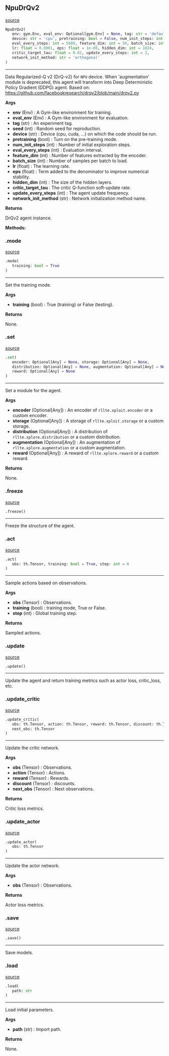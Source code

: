 #


## NpuDrQv2
[source](https://github.com/RLE-Foundation/rllte/blob/main/rllte/xploit/agent/npu_drqv2.py/#L22)
```python 
NpuDrQv2(
   env: gym.Env, eval_env: Optional[gym.Env] = None, tag: str = 'default', seed: int = 1,
   device: str = 'cpu', pretraining: bool = False, num_init_steps: int = 2000,
   eval_every_steps: int = 5000, feature_dim: int = 50, batch_size: int = 256,
   lr: float = 0.0001, eps: float = 1e-08, hidden_dim: int = 1024,
   critic_target_tau: float = 0.01, update_every_steps: int = 2,
   network_init_method: str = 'orthogonal'
)
```


---
Data Regularized-Q v2 (DrQ-v2) for `NPU` device.
When 'augmentation' module is deprecated, this agent will transform into
    Deep Deterministic Policy Gradient (DDPG) agent.
Based on: https://github.com/facebookresearch/drqv2/blob/main/drqv2.py


**Args**

* **env** (Env) : A Gym-like environment for training.
* **eval_env** (Env) : A Gym-like environment for evaluation.
* **tag** (str) : An experiment tag.
* **seed** (int) : Random seed for reproduction.
* **device** (str) : Device (cpu, cuda, ...) on which the code should be run.
* **pretraining** (bool) : Turn on the pre-training mode.
* **num_init_steps** (int) : Number of initial exploration steps.
* **eval_every_steps** (int) : Evaluation interval.
* **feature_dim** (int) : Number of features extracted by the encoder.
* **batch_size** (int) : Number of samples per batch to load.
* **lr** (float) : The learning rate.
* **eps** (float) : Term added to the denominator to improve numerical stability.
* **hidden_dim** (int) : The size of the hidden layers.
* **critic_target_tau**  : The critic Q-function soft-update rate.
* **update_every_steps** (int) : The agent update frequency.
* **network_init_method** (str) : Network initialization method name.



**Returns**

DrQv2 agent instance.


**Methods:**


### .mode
[source](https://github.com/RLE-Foundation/rllte/blob/main/rllte/xploit/agent/npu_drqv2.py/#L129)
```python
.mode(
   training: bool = True
)
```

---
Set the training mode.


**Args**

* **training** (bool) : True (training) or False (testing).


**Returns**

None.

### .set
[source](https://github.com/RLE-Foundation/rllte/blob/main/rllte/xploit/agent/npu_drqv2.py/#L144)
```python
.set(
   encoder: Optional[Any] = None, storage: Optional[Any] = None,
   distribution: Optional[Any] = None, augmentation: Optional[Any] = None,
   reward: Optional[Any] = None
)
```

---
Set a module for the agent.


**Args**

* **encoder** (Optional[Any]) : An encoder of `rllte.xploit.encoder` or a custom encoder.
* **storage** (Optional[Any]) : A storage of `rllte.xploit.storage` or a custom storage.
* **distribution** (Optional[Any]) : A distribution of `rllte.xplore.distribution` or a custom distribution.
* **augmentation** (Optional[Any]) : An augmentation of `rllte.xplore.augmentation` or a custom augmentation.
* **reward** (Optional[Any]) : A reward of `rllte.xplore.reward` or a custom reward.


**Returns**

None.

### .freeze
[source](https://github.com/RLE-Foundation/rllte/blob/main/rllte/xploit/agent/npu_drqv2.py/#L174)
```python
.freeze()
```

---
Freeze the structure of the agent.

### .act
[source](https://github.com/RLE-Foundation/rllte/blob/main/rllte/xploit/agent/npu_drqv2.py/#L197)
```python
.act(
   obs: th.Tensor, training: bool = True, step: int = 0
)
```

---
Sample actions based on observations.


**Args**

* **obs** (Tensor) : Observations.
* **training** (bool) : training mode, True or False.
* **step** (int) : Global training step.


**Returns**

Sampled actions.

### .update
[source](https://github.com/RLE-Foundation/rllte/blob/main/rllte/xploit/agent/npu_drqv2.py/#L218)
```python
.update()
```

---
Update the agent and return training metrics such as actor loss, critic_loss, etc.


### .update_critic
[source](https://github.com/RLE-Foundation/rllte/blob/main/rllte/xploit/agent/npu_drqv2.py/#L264)
```python
.update_critic(
   obs: th.Tensor, action: th.Tensor, reward: th.Tensor, discount: th.Tensor,
   next_obs: th.Tensor
)
```

---
Update the critic network.


**Args**

* **obs** (Tensor) : Observations.
* **action** (Tensor) : Actions.
* **reward** (Tensor) : Rewards.
* **discount** (Tensor) : discounts.
* **next_obs** (Tensor) : Next observations.


**Returns**

Critic loss metrics.

### .update_actor
[source](https://github.com/RLE-Foundation/rllte/blob/main/rllte/xploit/agent/npu_drqv2.py/#L311)
```python
.update_actor(
   obs: th.Tensor
)
```

---
Update the actor network.


**Args**

* **obs** (Tensor) : Observations.


**Returns**

Actor loss metrics.

### .save
[source](https://github.com/RLE-Foundation/rllte/blob/main/rllte/xploit/agent/npu_drqv2.py/#L336)
```python
.save()
```

---
Save models.

### .load
[source](https://github.com/RLE-Foundation/rllte/blob/main/rllte/xploit/agent/npu_drqv2.py/#L352)
```python
.load(
   path: str
)
```

---
Load initial parameters.


**Args**

* **path** (str) : Import path.


**Returns**

None.
